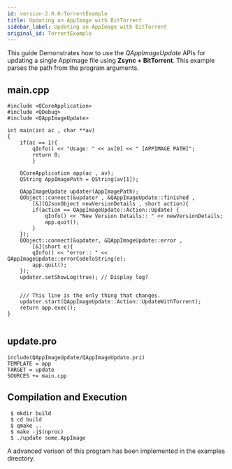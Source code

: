 ```yaml
---
id: version-2.0.0-TorrentExample
title: Updating an AppImage with BitTorrent
sidebar_label: Updating an AppImage with BitTorrent
original_id: TorrentExample
---
```


This guide Demonstrates how to use the *QAppImageUpdate* APIs for updating a single AppImage file using **Zsync + BitTorrent**.
This example parses the path from the program arguments.

## main.cpp

```
#include <QCoreApplication>
#include <QDebug>
#include <QAppImageUpdate>

int main(int ac , char **av)
{
	if(ac == 1){
		qInfo() << "Usage: " << av[0] << " [APPIMAGE PATH]";
		return 0;	
        }
	
	QCoreApplication app(ac , av);
 	QString AppImagePath = QString(av[1]);

	QAppImageUpdate updater(AppImagePath);
	QObject::connect(&updater , &QAppImageUpdate::finished ,
        [&](QJsonObject newVersionDetails , short action){
		if(action == QAppImageUpdate::Action::Update) {
			qInfo() << "New Version Details:: " << newVersionDetails;
			app.quit();
		}
	});
	QObject::connect(&updater, &QAppImageUpdate::error ,
        [&](short e){
		qInfo() << "error:: " << QAppImageUpdate::errorCodeToString(e);
		app.quit();
	});
	updater.setShowLog(true); // Display log?
	

	/// This line is the only thing that changes.
	updater.start(QAppImageUpdate::Action::UpdateWithTorrent);
	return app.exec();
}
 
```

## update.pro

```
include(QAppImageUpdate/QAppImageUpdate.pri)
TEMPLATE = app
TARGET = update
SOURCES += main.cpp
```

## Compilation and Execution

```
 $ mkdir build
 $ cd build
 $ qmake ..
 $ make -j$(nproc)
 $ ./update some.AppImage
```

A advanced verison of this program has been implemented in the examples directory.
